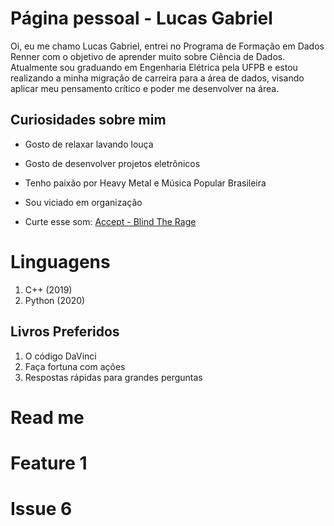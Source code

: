 # Página pessoal - Lucas Gabriel

Oi, eu me chamo Lucas Gabriel, entrei no Programa de Formação em Dados Renner com o objetivo de aprender muito sobre Ciência de Dados.
Atualmente sou graduando em Engenharia Elétrica pela UFPB e estou realizando a minha migração de carreira para a área de dados, visando aplicar meu pensamento crítico e poder me desenvolver na área.

## Curiosidades sobre mim

 - Gosto de relaxar lavando louça
 - Gosto de desenvolver projetos eletrônicos
 - Tenho paixão por Heavy Metal e Música Popular Brasileira
 - Sou viciado em organização

 - Curte esse som: [Accept - Blind The Rage](https://www.youtube.com/watch?v=v6SP0b_HdGQ)

# Linguagens

 1. C++ (2019)
 2. Python (2020)

## Livros Preferidos

 1. O código DaVinci
 2. Faça fortuna com ações
 3. Respostas rápidas para grandes perguntas

# Read me

# Feature 1

# Issue 6
